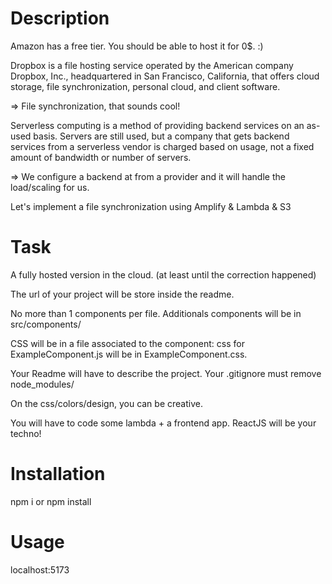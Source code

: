 # Description

Amazon has a free tier. You should be able to host it for 0$. :)

Dropbox is a file hosting service operated by the American company Dropbox, Inc., headquartered in San Francisco, California, that offers cloud storage, file synchronization, personal cloud, and client software.

=> File synchronization, that sounds cool!

Serverless computing is a method of providing backend services on an as-used basis. Servers are still used, but a company that gets backend services from a serverless vendor is charged based on usage, not a fixed amount of bandwidth or number of servers.

=> We configure a backend at from a provider and it will handle the load/scaling for us.

Let's implement a file synchronization using Amplify & Lambda & S3

# Task

A fully hosted version in the cloud. (at least until the correction happened)

The url of your project will be store inside the readme.

No more than 1 components per file. Additionals components will be in src/components/

CSS will be in a file associated to the component: css for ExampleComponent.js will be in ExampleComponent.css.

Your Readme will have to describe the project. Your .gitignore must remove node_modules/

On the css/colors/design, you can be creative.

You will have to code some lambda + a frontend app. ReactJS will be your techno!

# Installation

npm i or npm install 

# Usage

localhost:5173
